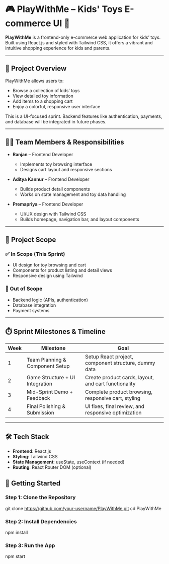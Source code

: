 # 🎮 PlayWithMe – Kids' Toys E-commerce UI 🧸

**PlayWithMe** is a frontend-only e-commerce web application for kids’ toys. Built using React.js and styled with Tailwind CSS, it offers a vibrant and intuitive shopping experience for kids and parents.

---

## 🧩 Project Overview

PlayWithMe allows users to:

- Browse a collection of kids’ toys
- View detailed toy information
- Add items to a shopping cart
- Enjoy a colorful, responsive user interface

This is a UI-focused sprint. Backend features like authentication, payments, and database will be integrated in future phases.

---

## 👨‍💻 Team Members & Responsibilities

- **Ranjan** – Frontend Developer  
  - Implements toy browsing interface  
  - Designs cart layout and responsive sections

- **Aditya Kannur** – Frontend Developer  
  - Builds product detail components  
  - Works on state management and toy data handling

- **Premapriya** – Frontend Developer  
  - UI/UX design with Tailwind CSS  
  - Builds homepage, navigation bar, and layout components

---

## 🎯 Project Scope

### ✅ In Scope (This Sprint)
- UI design for toy browsing and cart  
- Components for product listing and detail views  
- Responsive design using Tailwind

### 🚫 Out of Scope
- Backend logic (APIs, authentication)  
- Database integration  
- Payment systems

---

## ⏱️ Sprint Milestones & Timeline

| Week | Milestone                              | Goal                                                    |
|------|----------------------------------------|---------------------------------------------------------|
| 1    | Team Planning & Component Setup        | Setup React project, component structure, dummy data    |
| 2    | Game Structure + UI Integration        | Create product cards, layout, and cart functionality    |
| 3    | Mid-Sprint Demo + Feedback             | Complete product browsing, responsive cart, styling     |
| 4    | Final Polishing & Submission           | UI fixes, final review, and responsive optimization     |

---

## 🛠️ Tech Stack

- **Frontend**: React.js  
- **Styling**: Tailwind CSS  
- **State Management**: useState, useContext (if needed)  
- **Routing**: React Router DOM (optional)

## 🚀 Getting Started

### Step 1: Clone the Repository

git clone https://github.com/your-username/PlayWithMe.git
cd PlayWithMe


### Step 2: Install Dependencies

npm install

### Step 3: Run the App

npm start


